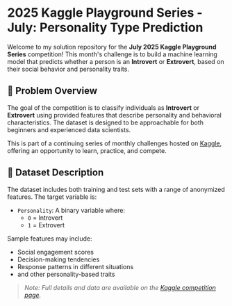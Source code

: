 # 2025 Kaggle Playground Series - July: Personality Type Prediction

Welcome to my solution repository for the **July 2025 Kaggle Playground Series** competition! This month's challenge is to build a machine learning model that predicts whether a person is an **Introvert** or **Extrovert**, based on their social behavior and personality traits.

## 🧠 Problem Overview

The goal of the competition is to classify individuals as **Introvert** or **Extrovert** using provided features that describe personality and behavioral characteristics. The dataset is designed to be approachable for both beginners and experienced data scientists.

This is part of a continuing series of monthly challenges hosted on [Kaggle](https://www.kaggle.com/), offering an opportunity to learn, practice, and compete.

## 📁 Dataset Description

The dataset includes both training and test sets with a range of anonymized features. The target variable is:

- `Personality`: A binary variable where:
  - `0` = Introvert
  - `1` = Extrovert

Sample features may include:
- Social engagement scores
- Decision-making tendencies
- Response patterns in different situations
- and other personality-based traits

> *Note: Full details and data are available on the [Kaggle competition page](https://www.kaggle.com/competitions/).*

